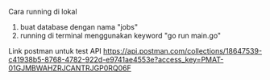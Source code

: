 Cara running di lokal
1. buat database dengan nama "jobs"
2. running di terminal menggunakan keyword
    "go run main.go"


Link postman untuk test API
https://api.postman.com/collections/18647539-c41938b5-8768-4782-922d-e9741ae4553e?access_key=PMAT-01GJMBWAHZRJCANTRJGP0RQ06F